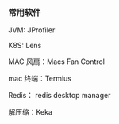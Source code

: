 ### 常用软件



JVM: JProfiler

K8S: Lens

MAC 风扇：Macs Fan Control

mac 终端：Termius

Redis： redis desktop manager

解压缩：Keka